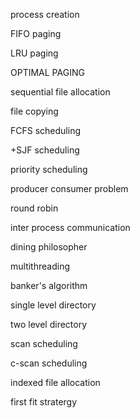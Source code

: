  process creation

FIFO paging

LRU paging

OPTIMAL PAGING

sequential file allocation

file copying

FCFS scheduling

+SJF scheduling

 priority scheduling

producer consumer problem

 round robin

inter process communication

 dining philosopher

multithreading

banker's algorithm

single level directory

two level directory

scan scheduling

c-scan scheduling

 indexed file allocation

first fit stratergy
